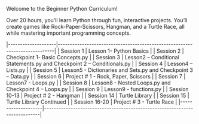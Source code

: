 Welcome to the Beginner Python Curriculum!

Over 20 hours, you’ll learn Python through fun, interactive projects. You’ll create games like Rock-Paper-Scissors, Hangman, and a Turtle Race, all while mastering important programming concepts.

|--------------------|----------------------------------------------------------------------------|
| Session 1          | Lesson 1- Python Basics                                                    |
| Session 2          | Checkpoint 1- Basic Concepts.py                                            |
| Session 3          | Lesson2 – Conditional Statements.py and Checkpoint 2 – Conditionals.py     |
| Session 4          | Lesson4 – Lists.py                                                         |
| Session 5          | Lesson5 - Dictionaries and Sets.py and Checkpoint 3 – Data.py              |
| Session 6          | Project # 1 - Rock, Paper, Scissors                                        |
| Session 7          | Lesson7 - Loops.py                                                         |
| Session 8          | Lesson8 - Nested Loops.py and Checkpoint 4 – Loops.py                      |
| Session 9          | Lesson9 - functions.py                                                     |
| Session 10-13      | Project # 2 - Hangman                                                      |
| Session 14         | Turtle Library                                                             |
| Session 15         | Turtle Library Continued                                                   |
| Session 16-20      | Project # 3 - Turtle Race                                                  |
|--------------------|----------------------------------------------------------------------------|
